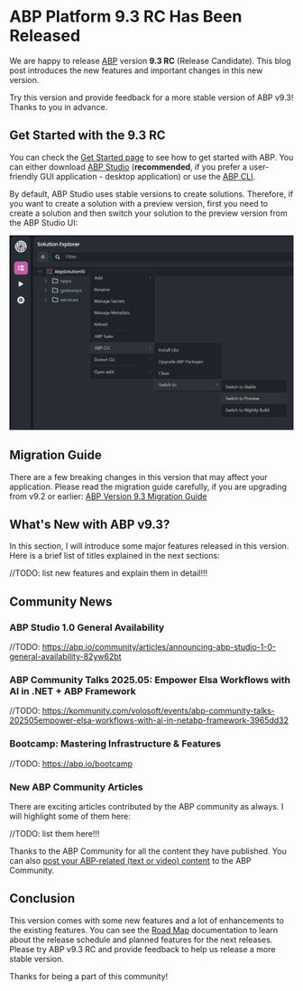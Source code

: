 # ABP Platform 9.3 RC Has Been Released

We are happy to release [ABP](https://abp.io) version **9.3 RC** (Release Candidate). This blog post introduces the new features and important changes in this new version.

Try this version and provide feedback for a more stable version of ABP v9.3! Thanks to you in advance.

## Get Started with the 9.3 RC

You can check the [Get Started page](https://abp.io/get-started) to see how to get started with ABP. You can either download [ABP Studio](https://abp.io/get-started#abp-studio-tab) (**recommended**, if you prefer a user-friendly GUI application - desktop application) or use the [ABP CLI](https://abp.io/docs/latest/cli).

By default, ABP Studio uses stable versions to create solutions. Therefore, if you want to create a solution with a preview version, first you need to create a solution and then switch your solution to the preview version from the ABP Studio UI:

![studio-switch-to-preview.png](studio-switch-to-preview.png)

## Migration Guide

There are a few breaking changes in this version that may affect your application. Please read the migration guide carefully, if you are upgrading from v9.2 or earlier: [ABP Version 9.3 Migration Guide](https://abp.io/docs/9.3/release-info/migration-guides/abp-9-3)

## What's New with ABP v9.3?

In this section, I will introduce some major features released in this version.
Here is a brief list of titles explained in the next sections:

//TODO: list new features and explain them in detail!!!

## Community News

### ABP Studio 1.0 General Availability

//TODO: https://abp.io/community/articles/announcing-abp-studio-1-0-general-availability-82yw62bt

### ABP Community Talks 2025.05: Empower Elsa Workflows with AI in .NET + ABP Framework

//TODO: https://kommunity.com/volosoft/events/abp-community-talks-202505empower-elsa-workflows-with-ai-in-netabp-framework-3965dd32

### Bootcamp: Mastering Infrastructure & Features

//TODO: https://abp.io/bootcamp

### New ABP Community Articles

There are exciting articles contributed by the ABP community as always. I will highlight some of them here:

//TODO: list them here!!!

Thanks to the ABP Community for all the content they have published. You can also [post your ABP-related (text or video) content](https://abp.io/community/posts/create) to the ABP Community.

## Conclusion

This version comes with some new features and a lot of enhancements to the existing features. You can see the [Road Map](https://abp.io/docs/9.3/release-info/road-map) documentation to learn about the release schedule and planned features for the next releases. Please try ABP v9.3 RC and provide feedback to help us release a more stable version.

Thanks for being a part of this community!